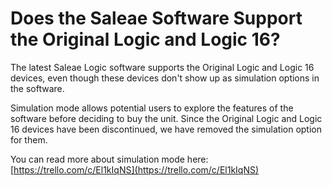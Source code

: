 # Does the Saleae Software Support the Original Logic and Logic 16?

The latest Saleae Logic software supports the Original Logic and Logic 16 devices, even though these devices don't show up as simulation options in the software.

Simulation mode allows potential users to explore the features of the software before deciding to buy the unit. Since the Original Logic and Logic 16 devices have been discontinued, we have removed the simulation option for them.

You can read more about simulation mode here: [https://trello.com/c/El1kIqNS](https://trello.com/c/El1kIqNS)

